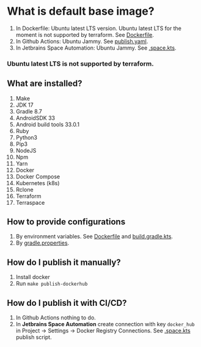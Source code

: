 # What is default base image?

1. In Dockerfile: Ubuntu latest LTS version. Ubuntu latest LTS for the moment is not supported by terraform.
   See [Dockerfile](Dockerfile).
2. In Github Actions: Ubuntu Jammy. See [publish.yaml](.github/workflows/publish.yml).
3. In Jetbrains Space Automation: Ubuntu Jammy. See [.space.kts](.space.kts).

### Ubuntu latest LTS is not supported by terraform.

## What are installed?

1. Make
2. JDK 17
3. Gradle 8.7
4. AndroidSDK 33
5. Android build tools 33.0.1
6. Ruby
7. Python3
8. Pip3
9. NodeJS
10. Npm
11. Yarn
12. Docker
13. Docker Compose
14. Kubernetes (k8s)
15. Rclone
16. Terraform
17. Terraspace

## How to provide configurations

1. By environment variables. See [Dockerfile](Dockerfile) and [build.gradle.kts](build.gradle.kts).
2. By [gradle.properties](gradle.properties).

## How do I publish it manually?

1. Install docker
2. Run ```make publish-dockerhub```

## How do I publish it with CI/CD?

1. In Github Actions nothing to do.
2. In <b>Jetbrains Space Automation</b> create connection with key ``docker_hub`` in Project -> Settings -> Docker
   Registry Connections. See [.space.kts](.space.kts) publish script.

